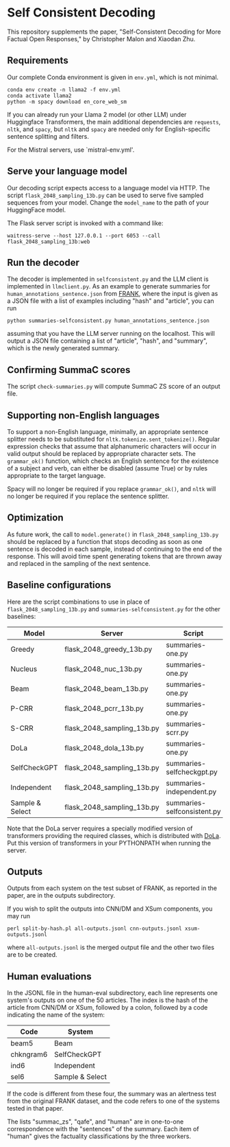 # Self Consistent Decoding

This repository supplements the paper, "Self-Consistent Decoding for
More Factual Open Responses," by Christopher Malon and Xiaodan Zhu.

## Requirements

Our complete Conda environment is given in `env.yml`, which is not minimal.

```
conda env create -n llama2 -f env.yml
conda activate llama2
python -m spacy download en_core_web_sm
```

If you can already run your Llama 2 model (or other LLM) under Huggingface
Transformers, the main additional dependencies are `requests`,
`nltk`, and `spacy`, but `nltk` and `spacy` are needed only for
English-specific sentence splitting and filters.

For the Mistral servers, use `mistral-env.yml'.

## Serve your language model

Our decoding script expects access to a language model via HTTP.
The script `flask_2048_sampling_13b.py` can be used to serve five sampled
sequences from your model.  Change the `model_name` to the path
of your HuggingFace model.

The Flask server script is invoked with a command like:

```
waitress-serve --host 127.0.0.1 --port 6053 --call flask_2048_sampling_13b:web
```

## Run the decoder

The decoder is implemented in `selfconsistent.py` and the LLM client is
implemented in `llmclient.py`.  As an example to generate summaries for
`human_annotations_sentence.json` from
[FRANK](https://github.com/artidoro/frank/tree/main/data),
where the input is given as a JSON file with a list of examples including
"hash" and "article", you can run

```
python summaries-selfconsistent.py human_annotations_sentence.json
```

assuming that you have the LLM server running on the localhost.
This will output a JSON file containing a list of "article", "hash",
and "summary", which is the newly generated summary.

## Confirming SummaC scores

The script `check-summaries.py` will compute SummaC ZS score of
an output file.

## Supporting non-English languages

To support a non-English language, minimally, an appropriate sentence
splitter needs to be substituted for `nltk.tokenize.sent_tokenize()`.
Regular expression checks that assume that alphanumeric characters will occur
in valid output should be replaced by appropriate character sets.
The `grammar_ok()` function, which checks an English sentence for the existence
of a subject and verb, can either be disabled (assume True) or by rules
appropriate to the target language.

Spacy will no longer be required if you replace `grammar_ok()`,
and `nltk` will no longer be required if you replace the sentence splitter.

## Optimization

As future work, the call to `model.generate()` in `flask_2048_sampling_13b.py`
should be replaced by a function that stops decoding as soon as one sentence
is decoded in each sample, instead of continuing to the end of the response.
This will avoid time spent generating tokens that are thrown away and
replaced in the sampling of the next sentence.

## Baseline configurations

Here are the script combinations to use in place of 
`flask_2048_sampling_13b.py` and `summaries-selfconsistent.py` for
the other baselines:

| **Model** | **Server** | **Script** |
|--------------|------------|------------|
| Greedy | flask_2048_greedy_13b.py | summaries-one.py |
| Nucleus | flask_2048_nuc_13b.py | summaries-one.py |
| Beam | flask_2048_beam_13b.py | summaries-one.py |
| P-CRR | flask_2048_pcrr_13b.py | summaries-one.py |
| S-CRR | flask_2048_sampling_13b.py | summaries-scrr.py |
| DoLa | flask_2048_dola_13b.py | summaries-one.py |
| SelfCheckGPT | flask_2048_sampling_13b.py | summaries-selfcheckgpt.py |
| Independent | flask_2048_sampling_13b.py | summaries-independent.py |
| Sample & Select | flask_2048_sampling_13b.py | summaries-selfconsistent.py |

Note that the DoLa server requires a specially modified version of
transformers providing the required classes, which is distributed
with [DoLa](https://github.com/voidism/DoLa).  Put this version of
transformers in your PYTHONPATH when running the server.  

## Outputs

Outputs from each system on the test subset of FRANK,
as reported in the paper, are in the outputs subdirectory.

If you wish to split the outputs into CNN/DM and XSum components,
you may run
```
perl split-by-hash.pl all-outputs.jsonl cnn-outputs.jsonl xsum-outputs.jsonl
```
where `all-outputs.jsonl` is the merged output file and the other two
files are to be created.

## Human evaluations

In the JSONL file in the human-eval subdirectory, each line represents
one system's outputs on one of the 50 articles.  The index is the
hash of the article from CNN/DM or XSum, followed by a colon, followed
by a code indicating the name of the system:

| **Code** | **System** |
|-------|-----------|
| beam5 | Beam |
| chkngram6 | SelfCheckGPT |
| ind6 | Independent |
| sel6 | Sample & Select |

If the code is different from these four, the summary was an alertness test
from the original FRANK dataset, and the code refers to one of the
systems tested in that paper.

The lists "summac_zs", "qafe", and "human" are in one-to-one correspondence
with the "sentences" of the summary.  Each item of "human" gives
the factuality classifications by the three workers.

